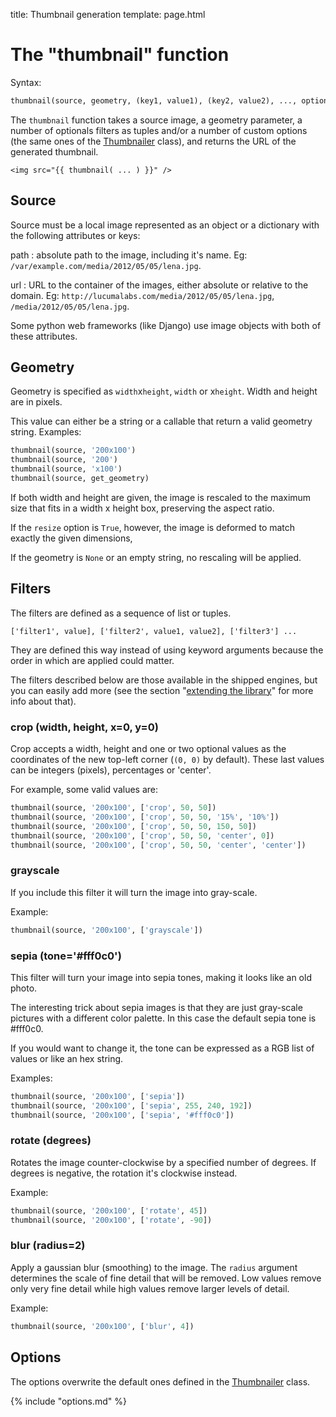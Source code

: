 title: Thumbnail generation
template: page.html


# The "thumbnail" function

Syntax:

```python
thumbnail(source, geometry, (key1, value1), (key2, value2), ..., options)
```

The `thumbnail` function takes a source image, a geometry parameter, a number of optionals filters as tuples and/or a number of custom options (the same ones of the [Thumbnailer][thumbnailer] class), and returns the URL of the generated thumbnail.

```jinja
<img src="{{ thumbnail( ... ) }}" />
```


## Source

Source must be a local image represented as an object or a dictionary with the following attributes or keys:

path
:   absolute path to the image, including it's name.
    Eg: `/var/example.com/media/2012/05/05/lena.jpg`.

url
:   URL to the container of the images, either absolute or relative to the domain.
    Eg: `http://lucumalabs.com/media/2012/05/05/lena.jpg`, `/media/2012/05/05/lena.jpg`.

<div class=note markdown=1>
Some python web frameworks (like Django) use image objects with both of these attributes.
</div>


## Geometry

Geometry is specified as `width`x`height`, `width` or x`height`.
Width and height are in pixels. 

This value can either be a string or a callable that return a valid geometry string. Examples:

```python
thumbnail(source, '200x100')
thumbnail(source, '200')
thumbnail(source, 'x100')
thumbnail(source, get_geometry)
```

If both width and height are given, the image is rescaled to the maximum size that fits in a width x height box, preserving the aspect ratio. 

If the `resize` option is `True`, however, the image is deformed to match exactly the given dimensions,

If the geometry is `None` or an empty string, no rescaling will be applied.


## Filters

The filters are defined as a sequence of list or tuples.

    ['filter1', value], ['filter2', value1, value2], ['filter3'] ...

They are defined this way instead of using keyword arguments because the order in which are applied could matter.

The filters described below are those available in the shipped engines, but you can easily add more (see the section "[extending the library](extending.md#filters)" for more info about that).


### crop (width, height, x=0, y=0)

Crop accepts a width, height and one or two optional values as the coordinates of the new top-left corner (`(0, 0)` by default). These last values can be integers (pixels), percentages or 'center'.

For example, some valid values are:

```python
thumbnail(source, '200x100', ['crop', 50, 50])
thumbnail(source, '200x100', ['crop', 50, 50, '15%', '10%'])
thumbnail(source, '200x100', ['crop', 50, 50, 150, 50])
thumbnail(source, '200x100', ['crop', 50, 50, 'center', 0])
thumbnail(source, '200x100', ['crop', 50, 50, 'center', 'center'])
```

### grayscale

If you include this filter it will turn the image into gray-scale.

Example:

```python
thumbnail(source, '200x100', ['grayscale'])
```

### sepia (tone='#fff0c0')

This filter will turn your image into sepia tones, making it looks like an old photo.

The interesting trick about sepia images is that they are just gray-scale pictures with a different color palette. In this case the default sepia tone is #fff0c0.

If you would want to change it, the tone can be expressed as a RGB list of values or like an hex string.

Examples:

```python
thumbnail(source, '200x100', ['sepia'])
thumbnail(source, '200x100', ['sepia', 255, 240, 192])
thumbnail(source, '200x100', ['sepia', '#fff0c0'])
```

### rotate (degrees)

Rotates the image counter-clockwise by a specified number of degrees. If degrees is negative, the rotation it's clockwise instead.

Example:

```python
thumbnail(source, '200x100', ['rotate', 45])
thumbnail(source, '200x100', ['rotate', -90])
```

### blur (radius=2)

Apply a gaussian blur (smoothing) to the image. The `radius` argument determines the scale of fine detail that will be removed. Low values remove only very fine detail while high values remove larger levels of detail.

Example:

```python
thumbnail(source, '200x100', ['blur', 4])
```


## Options

The options overwrite the default ones defined in the [Thumbnailer][thumbnailer] class.

{% include "options.md" %}


[thumbnailer]: thumbnailer.md


